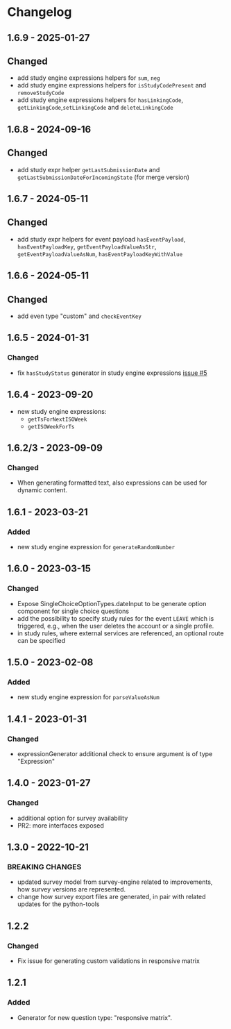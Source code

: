 # Changelog

## 1.6.9 - 2025-01-27

## Changed

- add study engine expressions helpers for `sum`, `neg`
- add study engine expressions helpers for `isStudyCodePresent` and `removeStudyCode`
- add study engine expressions helpers for `hasLinkingCode`, `getLinkingCode`,`setLinkingCode` and `deleteLinkingCode`

## 1.6.8 - 2024-09-16

## Changed

- add study expr helper `getLastSubmissionDate` and `getLastSubmissionDateForIncomingState` (for merge version)

## 1.6.7 - 2024-05-11

## Changed

- add study expr helpers for event payload `hasEventPayload`, `hasEventPayloadKey`, `getEventPayloadValueAsStr`, `getEventPayloadValueAsNum`, `hasEventPayloadKeyWithValue`

## 1.6.6 - 2024-05-11

## Changed

- add even type "custom" and `checkEventKey`

## 1.6.5 - 2024-01-31

### Changed

- fix `hasStudyStatus` generator in study engine expressions [issue #5](https://github.com/case-framework/case-editor-tools/issues/5)

## 1.6.4 - 2023-09-20

- new study engine expressions:
  - `getTsForNextISOWeek`
  - `getISOWeekForTs`

## 1.6.2/3 - 2023-09-09

### Changed

- When generating formatted text, also expressions can be used for dynamic content.

## 1.6.1 - 2023-03-21

### Added

- new study engine expression for `generateRandomNumber`

## 1.6.0 - 2023-03-15

### Changed

- Expose SingleChoiceOptionTypes.dateInput to be generate option component for single choice questions
- add the possibility to specify study rules for the event `LEAVE` which is triggered, e.g., when the user deletes the account or a single profile.
- in study rules, where external services are referenced, an optional route can be specified

## 1.5.0 - 2023-02-08

### Added

- new study engine expression for `parseValueAsNum`

## 1.4.1 - 2023-01-31

### Changed

- expressionGenerator additional check to ensure argument is of type "Expression"

## 1.4.0 - 2023-01-27

### Changed

- additional option for survey availability
- PR2: more interfaces exposed

## 1.3.0 - 2022-10-21

### BREAKING CHANGES

- updated survey model from survey-engine related to improvements, how survey versions are represented.
- change how survey export files are generated, in pair with related updates for the python-tools

## 1.2.2

### Changed

- Fix issue for generating custom validations in responsive matrix

## 1.2.1

### Added

- Generator for new question type: "responsive matrix".
